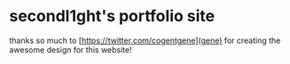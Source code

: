 # secondl1ght's portfolio site

thanks so much to [https://twitter.com/cogentgene](gene) for creating the awesome design for this website!
